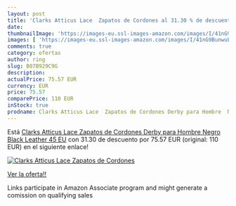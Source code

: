 ```yaml
---
layout: post
title: 'Clarks Atticus Lace  Zapatos de Cordones al 31.30 % de descuento'
date: 
thumbnailImage: 'https://images-eu.ssl-images-amazon.com/images/I/41nG9BunwuL._SL200_.jpg'
images: [ 'https://images-eu.ssl-images-amazon.com/images/I/41nG9BunwuL._SL200_.jpg' ]
comments: true
category: ofertas
author: ring
slug: B07B929C9G
description:
actualPrice: 75.57 EUR
currency: EUR
price: 75.57
comparePrice: 110 EUR
inStock: true
prodname: Clarks Atticus Lace  Zapatos de Cordones Derby para Hombre  Negro  Black Leather   45 EU
---
```


Está [Clarks Atticus Lace  Zapatos de Cordones Derby para Hombre  Negro  Black Leather   45 EU](https://www.amazon.es/dp/B07B929C9G/?tag=tolees-21) con 31.30 de descuento por 75.57 EUR (original: 110 EUR) en el siguiente enlace!

[![Clarks Atticus Lace  Zapatos de Cordones](https://images-eu.ssl-images-amazon.com/images/I/41nG9BunwuL._SL200_.jpg)](https://www.amazon.es/dp/B07B929C9G/?tag=tolees-21)

[Ver la oferta!!](https://www.amazon.es/dp/B07B929C9G/?tag=tolees-21)

Links participate in Amazon Associate program and might generate a comission on qualifying sales



